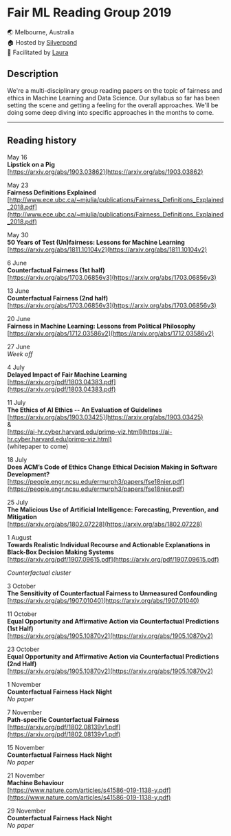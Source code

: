 # Fair ML Reading Group 2019
🌏 Melbourne, Australia  
🏠 Hosted by [Silverpond](https://silverpond.com.au/)  
🤖 Facilitated by [Laura](https://twitter.com/summerscope)

## Description
We're a multi-disciplinary group reading papers on the topic of fairness and ethics in Machine Learning and Data Science. Our syllabus so far has been setting the scene and getting a feeling for the overall approaches.  We'll be doing some deep diving into specific approaches in the months to come. 

---
## Reading history

May 16  
**Lipstick on a Pig**  
[https://arxiv.org/abs/1903.03862](https://arxiv.org/abs/1903.03862)  
  
May 23  
**Fairness Definitions Explained**  
[http://www.ece.ubc.ca/~mjulia/publications/Fairness_Definitions_Explained_2018.pdf](http://www.ece.ubc.ca/~mjulia/publications/Fairness_Definitions_Explained_2018.pdf)  
  
May 30  
**50 Years of Test (Un)fairness: Lessons for Machine Learning**  
[https://arxiv.org/abs/1811.10104v2](https://arxiv.org/abs/1811.10104v2)  
  
6 June   
**Counterfactual Fairness (1st half)**  
[https://arxiv.org/abs/1703.06856v3](https://arxiv.org/abs/1703.06856v3)  
  
13 June   
**Counterfactual Fairness (2nd half)**  
[https://arxiv.org/abs/1703.06856v3](https://arxiv.org/abs/1703.06856v3)  
  
20 June  
**Fairness in Machine Learning: Lessons from Political Philosophy**  
[https://arxiv.org/abs/1712.03586v2](https://arxiv.org/abs/1712.03586v2)  
 
27 June  
_Week off_  
  
4 July  
**Delayed Impact of Fair Machine Learning**  
[https://arxiv.org/pdf/1803.04383.pdf](https://arxiv.org/pdf/1803.04383.pdf)  
  
11 July  
**The Ethics of AI Ethics -- An Evaluation of Guidelines**  
[https://arxiv.org/abs/1903.03425](https://arxiv.org/abs/1903.03425)    
&  
[https://ai-hr.cyber.harvard.edu/primp-viz.html](https://ai-hr.cyber.harvard.edu/primp-viz.html)  
(whitepaper to come)  
 
18 July  
**Does ACM’s Code of Ethics Change Ethical Decision Making 
in Software Development?**  
[https://people.engr.ncsu.edu/ermurph3/papers/fse18nier.pdf](https://people.engr.ncsu.edu/ermurph3/papers/fse18nier.pdf) 
  
25 July  
**The Malicious Use of Artificial Intelligence: Forecasting, Prevention, and Mitigation**  
[https://arxiv.org/abs/1802.07228](https://arxiv.org/abs/1802.07228)  

1 August  
**Towards Realistic Individual Recourse and Actionable Explanations in Black-Box Decision Making Systems**   
[https://arxiv.org/pdf/1907.09615.pdf](https://arxiv.org/pdf/1907.09615.pdf)  


_Counterfactual cluster_  

3 October  
**The Sensitivity of Counterfactual Fairness to Unmeasured Confounding**  
[https://arxiv.org/abs/1907.01040](https://arxiv.org/abs/1907.01040) 

11 October  
**Equal Opportunity and Affirmative Action via Counterfactual Predictions (1st Half)**  
[https://arxiv.org/abs/1905.10870v2](https://arxiv.org/abs/1905.10870v2)
 

23 October  
**Equal Opportunity and Affirmative Action via Counterfactual Predictions (2nd Half)**  
[https://arxiv.org/abs/1905.10870v2](https://arxiv.org/abs/1905.10870v2)


1 November     
**Counterfactual Fairness Hack Night**  
_No paper_  

7 November     
**Path-specific Counterfactual Fairness**  
[https://arxiv.org/pdf/1802.08139v1.pdf](https://arxiv.org/pdf/1802.08139v1.pdf)   

15 November     
**Counterfactual Fairness Hack Night**   
_No paper_  

21 November     
**Machine Behaviour**  
[https://www.nature.com/articles/s41586-019-1138-y.pdf](https://www.nature.com/articles/s41586-019-1138-y.pdf)   
  
29 November     
**Counterfactual Fairness Hack Night**   
_No paper_  
